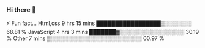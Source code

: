 ### Hi there 👋
⚡ Fun fact...
 Html,css  9 hrs 15 mins   █████████████████▒░░░░░░░   68.81 %
JavaScript 4 hrs 3 mins    ███████▓░░░░░░░░░░░░░░░░░   30.19 %
Other        7 mins          ▒░░░░░░░░░░░░░░░░░░░░░░░░   00.97 %
<!--
**AboalfazlForooghi2004/AboalfazlForooghi2004** is a ✨ _special_ ✨ repository because its `README.md` (this file) appears on your GitHub profile.

Here are some ideas to get you started:

- 🔭 I’m currently working on ...
- 🌱 I’m currently learning ...
- 👯 I’m looking to collaborate on ...
- 🤔 I’m looking for help with ...
- 💬 Ask me about ...
- 📫 How to reach me: ...
- 😄 Pronouns: ...
- ⚡ Fun fact: ...
-->
